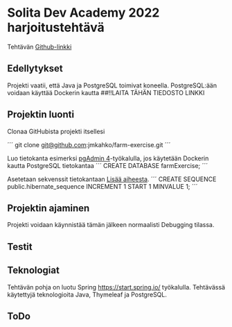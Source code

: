 # Solita Dev Academy 2022 harjoitustehtävä
Tehtävän [Github-linkki](https://github.com/solita/dev-academy-2022-exercise)


## Edellytykset
Projekti vaatii, että Java ja PostgreSQL toimivat koneella. PostgreSQL:ään voidaan käyttää Dockerin kautta ##!!LAITA TÄHÄN TIEDOSTO LINKKI


## Projektin luonti
Clonaa GitHubista projekti itsellesi

´´´
git clone git@github.com:jmkahko/farm-exercise.git
´´´

Luo tietokanta esimerksi [pgAdmin 4](http://localhost:5050/login?next=%2F)-työkalulla, jos käytetään Dockerin kautta PostgreSQL tietokantaa
´´´
CREATE DATABASE farmExercise;
´´´

Asetetaan sekvenssit tietokantaan [Lisää aiheesta](https://ntsim.uk/posts/how-to-use-hibernate-identifier-sequence-generators-properly).
´´´
CREATE SEQUENCE public.hibernate_sequence INCREMENT 1 START 1 MINVALUE 1;
´´´

## Projektin ajaminen
Projekti voidaan käynnistää tämän jälkeen normaalisti Debugging tilassa. 

## Testit

## Teknologiat
Tehtävän pohja on luotu Spring https://start.spring.io/ työkalulla. 
Tehtävässä käytettyjä teknologioita Java, Thymeleaf ja PostgreSQL.

## ToDo


